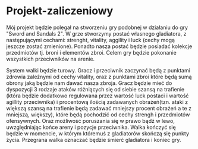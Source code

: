 # Projekt-zaliczeniowy
Mój projekt będzie polegał na stworzeniu gry podobnej w działaniu do gry "Sword and Sandals 2". W grze stworzymy postać własnego gladiatora, z następującymi cechami: strenght, vitality, aggility i luck (cechy mogą jeszcze zostać zmienione). Ponadto nasza postać będzie posiadać kolekcje przedmiotów tj. broni i elementów zbroi. Celem gry będzie pokonanie wszystkich przeciwników na arenie.

System walki będzie turowy. Gracz i przeciwnik zaczynać będą z punktami zdrowia zależnymi od cechy vitality, oraz z punktami zbroi które będą sumą obrony jaką będzie nam dawać nasza zbroja. Gracz będzie mieć do dyspozycji 3 rodzaje ataków różniących się od siebie szansą na trafienie (która będzie dodatkowo regulowana przez wartość luck postaci i wartość agillity przeciwnika)  i procentową ilością zadawanych obrażeń(tzn. ataki z większą szansą na trafienie będą zadawać mniejszy procent obrażeń a te z mniejszą, większy), które będą pochodzić od cechy strengh i przedmiotów ofensywnych. Oraz możliwość poruszania się w prawo bądź w lewo, uwzględniając końce areny i pozycje przeciwnika. Walka kończyć się będzie w momencie, w którym któremuś z gladiatorów skończą się punkty życia. Przegrana walka oznaczać będzie śmierć gladiatora i koniec gry.
